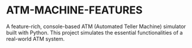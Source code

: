 # ATM-MACHINE-FEATURES
A feature-rich, console-based ATM (Automated Teller Machine) simulator built with Python. This project  simulates the essential functionalities of a real-world ATM system.

